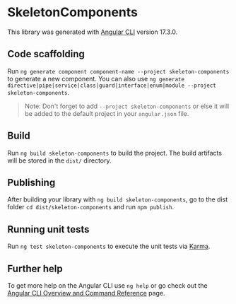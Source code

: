 # SkeletonComponents

This library was generated with [Angular CLI](https://github.com/angular/angular-cli) version 17.3.0.

## Code scaffolding

Run `ng generate component component-name --project skeleton-components` to generate a new component. You can also use `ng generate directive|pipe|service|class|guard|interface|enum|module --project skeleton-components`.
> Note: Don't forget to add `--project skeleton-components` or else it will be added to the default project in your `angular.json` file. 

## Build

Run `ng build skeleton-components` to build the project. The build artifacts will be stored in the `dist/` directory.

## Publishing

After building your library with `ng build skeleton-components`, go to the dist folder `cd dist/skeleton-components` and run `npm publish`.

## Running unit tests

Run `ng test skeleton-components` to execute the unit tests via [Karma](https://karma-runner.github.io).

## Further help

To get more help on the Angular CLI use `ng help` or go check out the [Angular CLI Overview and Command Reference](https://angular.io/cli) page.

